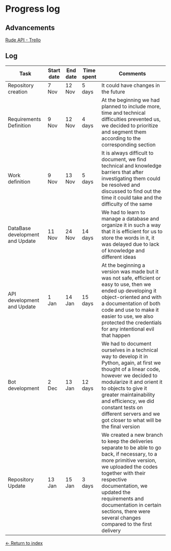 # Progress log

## Advancements

[Rude API - Trello](https://trello.com/b/OymW6aPy)

## Log

| Task                | Start date | End date | Time spent | Comments                            |
| ------------------- | ---------- | -------- | ---------- | ----------------------------------- |
| Repository creation | 7 Nov      | 12 Nov   | 5 days     | It could have changes in the future |
| Requirements Definition |9 Nov | 12 Nov | 4 days |At the beginning we had planned to include more, time and technical difficulties prevented us, we decided to prioritize and segment them according to the corresponding section|
| Work definition | 9 Nov | 13 Nov | 5 days | It is always difficult to document, we find technical and knowledge barriers that after investigating them could be resolved and discussed to find out the time it could take and the difficulty of the same|
| DataBase development and Update | 11 Nov |  24 Nov | 14 days |  We had to learn to manage a database and organize it in such a way that it is efficient for us to store the words in it, it was delayed due to lack of knowledge and different ideas|
|API development and Update | 1 Jan | 14 Jan | 15 days | At the beginning a version was made but it was not safe, efficient or easy to use, then we ended up developing it object-oriented and with a documentation of both code and use to make it easier to use, we also protected the credentials for any intentional evil that happen|
| Bot development  | 2 Dec | 13 Jan | 12 days | We had to document ourselves in a technical way to develop it in Python, again, at first we thought of a linear code, however we decided to modularize it and orient it to objects to give it greater maintainability and efficiency, we did constant tests on different servers and we got closer to what will be the final version|
| Repository Update | 13 Jan | 15 Jan | 3 days |We created a new branch to keep the deliveries separate to be able to go back, if necessary, to a more primitive version, we uploaded the codes together with their respective documentation, we updated the requirements and documentation in certain sections, there were several changes compared to the first delivery |

[<- Return to index](https://github.com/JoshuaMeza/CodePain_POO)
